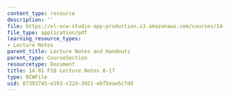 ```yaml
---
content_type: resource
description: ''
file: https://ol-ocw-studio-app-production.s3.amazonaws.com/courses/14-01-principles-of-microeconomics-fall-2018/87393745e293c22d3921ebf5eae5c7dd_MIT14_01F18_lec8_17.pdf
file_type: application/pdf
learning_resource_types:
- Lecture Notes
parent_title: Lecture Notes and Handouts
parent_type: CourseSection
resourcetype: Document
title: 14.01 F18 Lecture Notes 8-17
type: OCWFile
uid: 87393745-e293-c22d-3921-ebf5eae5c7dd
---
```

